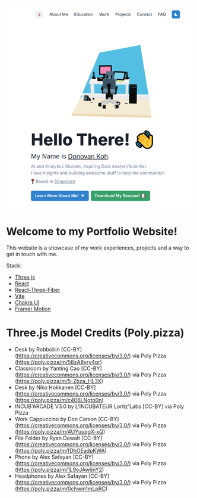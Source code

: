 <p align="center">
    <img src="/public/images/website.png" width="500px" />
</p>

# Welcome to my Portfolio Website!
This website is a showcase of my work experiences, projects and a way to get in touch with me.

Stack:
- [Three.js](https://threejs.org/)
- [React](https://reactjs.org/)
- [React-Three-Fiber](https://github.com/pmndrs/react-three-fiber)
- [Vite](https://vitejs.dev/)
- [Chakra UI](https://chakra-ui.com/)
- [Framer Motion](https://www.framer.com/motion/)

# Three.js Model Credits (Poly.pizza)
- Desk by Robbobin [CC-BY] (https://creativecommons.org/licenses/by/3.0/) via Poly Pizza (https://poly.pizza/m/58zA8yry4qr)
- Classroom by Yanting Cao [CC-BY] (https://creativecommons.org/licenses/by/3.0/) via Poly Pizza (https://poly.pizza/m/5-Zbza_HL3X)
- Desk by Niko Hokkanen [CC-BY] (https://creativecommons.org/licenses/by/3.0/) via Poly Pizza (https://poly.pizza/m/c406LNgto0n)
- INCUB'ARCADE V3.0 by L'INCUBATEUR Loritz'Labs [CC-BY] via Poly Pizza
- Work Cappuccino by Don Carson [CC-BY] (https://creativecommons.org/licenses/by/3.0/) via Poly Pizza (https://poly.pizza/m/4UYuuqgX-xQ)
- File Folder by Ryan Dewalt [CC-BY] (https://creativecommons.org/licenses/by/3.0/) via Poly Pizza (https://poly.pizza/m/fDhOEadpKWA)
- Phone by Alex Safayan [CC-BY] (https://creativecommons.org/licenses/by/3.0/) via Poly Pizza (https://poly.pizza/m/1L9oJAw6nY2)
- Headphones by Alex Safayan [CC-BY] (https://creativecommons.org/licenses/by/3.0/) via Poly Pizza (https://poly.pizza/m/0chwm1mLpRC)